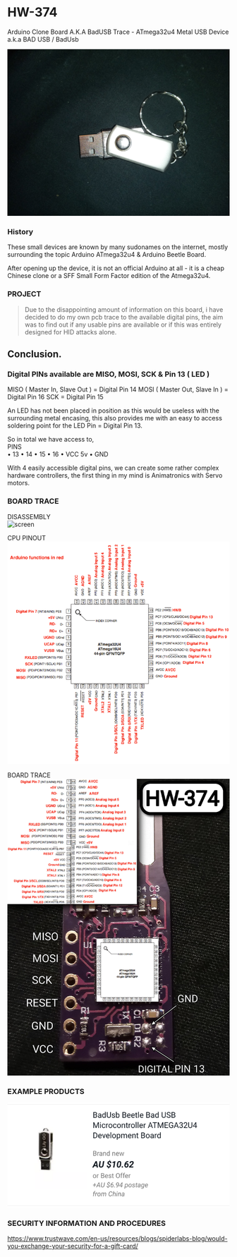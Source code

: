 # HW-374
Arduino Clone Board A.K.A BadUSB Trace - ATmega32u4 Metal USB Device       
a.k.a BAD USB / BadUsb 

![screen](IMG_20210514_014419.jpg)   


     
### History
These small devices are known by many sudonames on the internet, mostly surrounding the topic Arduino ATmega32u4 & Arduino Beetle Board. 
  
After opening up the device, it is not an official Arduino at all - it is a cheap Chinese clone or a SFF Small Form Factor edition of the Atmega32u4.   
 

### PROJECT
> Due to the disappointing amount of information on this board, i have decided to do my own pcb trace to the available digital pins, the aim was to find out if any usable pins are available or if this was entirely designed for HID attacks alone.
 
## Conclusion.  
### Digital PINs available are MISO, MOSI, SCK & Pin 13 ( LED )      
MISO ( Master In, Slave Out ) = Digital Pin 14
MOSI ( Master Out, Slave In ) = Digital Pin 16
SCK = Digital Pin 15

An LED has not been placed in position as this would be useless with the surrounding metal encasing, this also provides me with an easy to access soldering point for the LED Pin = Digital Pin 13. 
 
So in total we have access to,     
PINS    
• 13
• 14
• 15
• 16
• VCC 5v
• GND 
    
With 4 easily accessible digital pins, we can create some rather complex hardware controllers, the first thing in my mind is Animatronics with Servo motors.

       
### BOARD TRACE
DISASSEMBLY     
![screen](IMG_20210514_015844.jpg)     

CPU PINOUT      
![screen](32U4PinMapping.png)     

BOARD TRACE       
![screen](IMG_20210514_013748.jpg)   

### EXAMPLE PRODUCTS
![screen](Screenshot_20210517-103635%7E2.png)   


### SECURITY INFORMATION AND PROCEDURES      
https://www.trustwave.com/en-us/resources/blogs/spiderlabs-blog/would-you-exchange-your-security-for-a-gift-card/     
  


